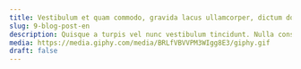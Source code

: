 ```yaml
---
title: Vestibulum et quam commodo, gravida lacus ullamcorper, dictum dolor.
slug: 9-blog-post-en
description: Quisque a turpis vel nunc vestibulum tincidunt. Nulla consequat odio eros, a fermentum lorem volutpat ut. Morbi bibendum mollis vestibulum.
media: https://media.giphy.com/media/BRLfVBVVPM3WIgg8E3/giphy.gif
draft: false
---
```

